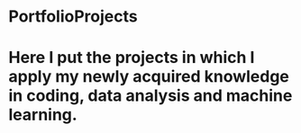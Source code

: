 # PortfolioProjects
# Here I put the projects in which I apply my newly acquired knowledge in coding, data analysis and machine learning.
